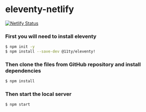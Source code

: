 # eleventy-netlify



[![Netlify Status](https://api.netlify.com/api/v1/badges/29e5e126-bd56-4010-8754-912ff33045a8/deploy-status)](https://app.netlify.com/sites/julia-le/deploys)

### First you will need to install eleventy

```sh
$ npm init -y
$ npm install --save-dev @11ty/eleventy!
```

### Then clone the files from GitHub repository and install dependencies

```sh
$ npm install
```

### Then start the local server

```sh
$ npm start
```
